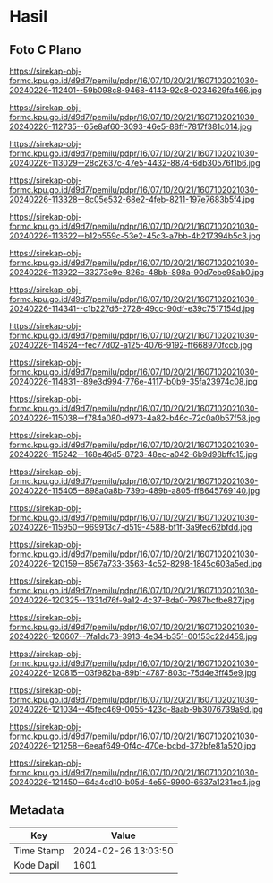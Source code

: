 # Hasil

## Foto C Plano

https://sirekap-obj-formc.kpu.go.id/d9d7/pemilu/pdpr/16/07/10/20/21/1607102021030-20240226-112401--59b098c8-9468-4143-92c8-0234629fa466.jpg

https://sirekap-obj-formc.kpu.go.id/d9d7/pemilu/pdpr/16/07/10/20/21/1607102021030-20240226-112735--65e8af60-3093-46e5-88ff-7817f381c014.jpg

https://sirekap-obj-formc.kpu.go.id/d9d7/pemilu/pdpr/16/07/10/20/21/1607102021030-20240226-113029--28c2637c-47e5-4432-8874-6db30576f1b6.jpg

https://sirekap-obj-formc.kpu.go.id/d9d7/pemilu/pdpr/16/07/10/20/21/1607102021030-20240226-113328--8c05e532-68e2-4feb-8211-197e7683b5f4.jpg

https://sirekap-obj-formc.kpu.go.id/d9d7/pemilu/pdpr/16/07/10/20/21/1607102021030-20240226-113622--b12b559c-53e2-45c3-a7bb-4b217394b5c3.jpg

https://sirekap-obj-formc.kpu.go.id/d9d7/pemilu/pdpr/16/07/10/20/21/1607102021030-20240226-113922--33273e9e-826c-48bb-898a-90d7ebe98ab0.jpg

https://sirekap-obj-formc.kpu.go.id/d9d7/pemilu/pdpr/16/07/10/20/21/1607102021030-20240226-114341--c1b227d6-2728-49cc-90df-e39c7517154d.jpg

https://sirekap-obj-formc.kpu.go.id/d9d7/pemilu/pdpr/16/07/10/20/21/1607102021030-20240226-114624--fec77d02-a125-4076-9192-ff668970fccb.jpg

https://sirekap-obj-formc.kpu.go.id/d9d7/pemilu/pdpr/16/07/10/20/21/1607102021030-20240226-114831--89e3d994-776e-4117-b0b9-35fa23974c08.jpg

https://sirekap-obj-formc.kpu.go.id/d9d7/pemilu/pdpr/16/07/10/20/21/1607102021030-20240226-115038--f784a080-d973-4a82-b46c-72c0a0b57f58.jpg

https://sirekap-obj-formc.kpu.go.id/d9d7/pemilu/pdpr/16/07/10/20/21/1607102021030-20240226-115242--168e46d5-8723-48ec-a042-6b9d98bffc15.jpg

https://sirekap-obj-formc.kpu.go.id/d9d7/pemilu/pdpr/16/07/10/20/21/1607102021030-20240226-115405--898a0a8b-739b-489b-a805-ff8645769140.jpg

https://sirekap-obj-formc.kpu.go.id/d9d7/pemilu/pdpr/16/07/10/20/21/1607102021030-20240226-115950--969913c7-d519-4588-bf1f-3a9fec62bfdd.jpg

https://sirekap-obj-formc.kpu.go.id/d9d7/pemilu/pdpr/16/07/10/20/21/1607102021030-20240226-120159--8567a733-3563-4c52-8298-1845c603a5ed.jpg

https://sirekap-obj-formc.kpu.go.id/d9d7/pemilu/pdpr/16/07/10/20/21/1607102021030-20240226-120325--1331d76f-9a12-4c37-8da0-7987bcfbe827.jpg

https://sirekap-obj-formc.kpu.go.id/d9d7/pemilu/pdpr/16/07/10/20/21/1607102021030-20240226-120607--7fa1dc73-3913-4e34-b351-00153c22d459.jpg

https://sirekap-obj-formc.kpu.go.id/d9d7/pemilu/pdpr/16/07/10/20/21/1607102021030-20240226-120815--03f982ba-89b1-4787-803c-75d4e3ff45e9.jpg

https://sirekap-obj-formc.kpu.go.id/d9d7/pemilu/pdpr/16/07/10/20/21/1607102021030-20240226-121034--45fec469-0055-423d-8aab-9b3076739a9d.jpg

https://sirekap-obj-formc.kpu.go.id/d9d7/pemilu/pdpr/16/07/10/20/21/1607102021030-20240226-121258--6eeaf649-0f4c-470e-bcbd-372bfe81a520.jpg

https://sirekap-obj-formc.kpu.go.id/d9d7/pemilu/pdpr/16/07/10/20/21/1607102021030-20240226-121450--64a4cd10-b05d-4e59-9900-6637a1231ec4.jpg


## Metadata

| Key        | Value               |
| ---------- | ------------------- |
| Time Stamp | 2024-02-26 13:03:50 |
| Kode Dapil | 1601                |



